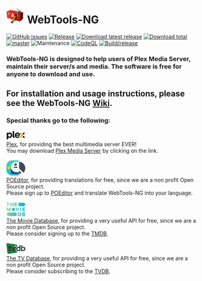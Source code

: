 # ![Logo](https://github.com/WebTools-NG/WebTools-NG/blob/master/wiki/icons/WebTools-48-NG.png) WebTools-NG

[![GitHub issues](https://img.shields.io/github/issues/WebTools-NG/WebTools-NG.svg?style=flat)](https://github.com/WebTools-NG/WebTools-NG/issues)
[![Release](https://img.shields.io/github/release/WebTools-NG/WebTools-NG.svg?style=flat)](https://github.com/WebTools-NG/WebTools-NG/releases/latest)
[![Download latest release](https://img.shields.io/github/downloads/WebTools-NG/WebTools-NG/latest/total.svg)](https://github.com/WebTools-NG/WebTools-NG/releases/latest)
[![Download total](https://img.shields.io/github/downloads/WebTools-NG/WebTools-NG/total.svg)](https://github.com/WebTools-NG/WebTools-NG/releases)
[![master](https://img.shields.io/badge/master-stable-green.svg?maxAge=2592000)]('')
![Maintenance](https://img.shields.io/badge/Maintained-Yes-green.svg)
[![CodeQL](https://github.com/WebTools-NG/WebTools-NG/workflows/CodeQL/badge.svg)](https://github.com/WebTools-NG/WebTools-NG/actions?query=workflow%3ACodeQL)
[![Build/release](https://github.com/WebTools-NG/WebTools-NG/actions/workflows/release.yml/badge.svg)](https://github.com/WebTools-NG/WebTools-NG/actions/workflows/release.yml)

### WebTools-NG is designed to help users of Plex Media Server, maintain their server/s and media. The software is free for anyone to download and use.

## For installation and usage instructions, please see the WebTools-NG [Wiki](https://github.com/WebTools-NG/WebTools-NG/wiki).


### Special thanks go to the following:

<a href="https://plex.tv/">
    <img alt="Plex" src="https://github.com/WebTools-NG/WebTools-NG/blob/master/wiki/icons/Plex_logo_2022-03.png" width="50">
</a>
<br>
<a href="https://plex.tv/">Plex</a>, for providing the best multimedia server EVER!</a><br>
You may download <a href="https://www.plex.tv/en-au/media-server-downloads">Plex Media Server</a> by clicking on the link.<br>
<br>
<a href="https://poeditor.com/">
    <img alt="POEditor" src="https://github.com/WebTools-NG/WebTools-NG/blob/master/wiki/icons/poeditor.png" width="50">
</a>
<br>
<a href="https://poeditor.com/">POEditor</a>, for providing translations for free, since we are a non profit Open Source project.</a><br>
Please sign up to <a href="https://poeditor.com/join/project?hash=yFjdfkDfup">POEditor</a> and translate WebTools-NG into your language.<br>
<br>
<a href="https://www.themoviedb.org/">
    <img alt="TMDB" src="https://github.com/WebTools-NG/WebTools-NG/blob/master/wiki/icons/TMDB-Full.png" width="50">
</a>
<br>
<a href="https://www.themoviedb.org/">The Movie Database</a>, for providing a very useful API for free, since we are a non profit Open Source project.</a><br>
Please consider signing up to the <a href="https://www.themoviedb.org/signup">TMDB</a>.
<br>
<br>
<a href="https://www.thetvdb.com/">
    <img alt="TVDB" src="https://github.com/WebTools-NG/WebTools-NG/blob/master/wiki/icons/TVDB%20Logo.png" width="50">
</a>
<br>
<a href="https://www.thetvdb.com/">The TV Database</a>, for providing a very useful API for free, since we are a non profit Open Source project.</a><br>   
 Please consider subscribing to the <a href="https://thetvdb.com/subscribe">TVDB</a>.

